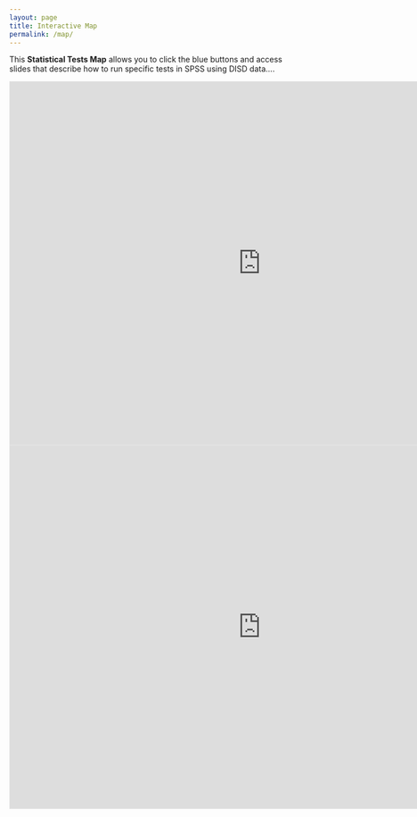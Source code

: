 ```yaml
---
layout: page
title: Interactive Map
permalink: /map/
---
```


This **Statistical Tests Map** allows you to click the blue buttons and access slides that describe how to run specific tests in SPSS using DISD data....


<iframe style="border: 1px solid rgba(0, 0, 0, 0.1);" width="900" height="650" src="https://www.figma.com/embed?embed_host=share&url=https%3A%2F%2Fwww.figma.com%2Ffile%2FUqBaSDGnVeGUacN8r1qeCp%2FChoosing-a-Statistical-Test%3Fnode-id%3D0%253A1%26t%3DUDeqI6IwKvqjEKac-1" allowfullscreen></iframe>


<iframe style="border: 1px solid rgba(0, 0, 0, 0.1);" width="900" height="650" src="https://www.figma.com/embed?embed_host=share&url=https%3A%2F%2Fwww.figma.com%2Ffile%2FUqBaSDGnVeGUacN8r1qeCp%2FChoosing-a-Statistical-Test%3Fnode-id%3D0%253A1%26t%3DWlRQymEYIMBLrNhS-1" allowfullscreen></iframe>
